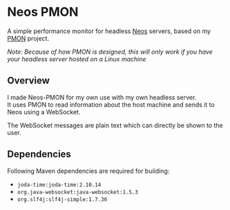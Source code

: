# Neos PMON
A simple performance monitor for headless [Neos](https://neos.com/) servers, based on my [PMON](https://github.com/JanoschABR/pmon) project.

*Note: Because of how PMON is designed, this will only work if you have your headless server hosted on a Linux machine*

## Overview
I made Neos-PMON for my own use with my own headless server.  
It uses PMON to read information about the host machine and sends it to Neos using a WebSocket.

The WebSocket messages are plain text which can directly be shown to the user.

## Dependencies
Following Maven dependencies are required for building:
* `joda-time:joda-time:2.10.14`
* `org.java-websocket:java-websocket:1.5.3`
* `org.slf4j:slf4j-simple:1.7.36`
